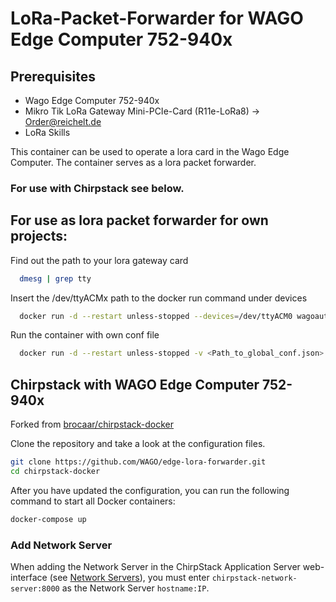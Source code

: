 # LoRa-Packet-Forwarder for WAGO Edge Computer 752-940x

## Prerequisites
- Wago Edge Computer 752-940x
- Mikro Tik LoRa Gateway Mini-PCIe-Card (R11e-LoRa8) -> [Order@reichelt.de](https://www.reichelt.de/mini-pcie-gateway-karte-lora-wan-mtk-r11e-lora8-p273003.html?CCOUNTRY=445&LANGUAGE=de&trstct=pos_0&nbc=1&&r=1 "reichelt elektronik")
- LoRa Skills

This container can be used to operate a lora card in the Wago Edge Computer. The container serves as a lora packet forwarder.

### For use with Chirpstack see below.

## For use as lora packet forwarder for own projects:

Find out the path to your lora gateway card 
```bash
  dmesg | grep tty
```

Insert the /dev/ttyACMx path to the docker run command under devices

```bash
  docker run -d --restart unless-stopped --devices=/dev/ttyACM0 wagoautomation/edge-lora-forwarder
```

Run the container with own conf file

```bash
  docker run -d --restart unless-stopped -v <Path_to_global_conf.json>:/global_conf.json --devices=/dev/ttyACM0 wagoautomation/edge-lora-forwarder
```

## Chirpstack with WAGO Edge Computer 752-940x

Forked from [brocaar/chirpstack-docker](https://github.com/brocaar/chirpstack-docker "brocaar/chirpstack-docker")

Clone the repository and take a look at the configuration files.

```bash
git clone https://github.com/WAGO/edge-lora-forwarder.git
cd chirpstack-docker
```

After you have updated the configuration, you can run the following command to start all Docker containers:

```bash
docker-compose up
```

### Add Network Server

When adding the Network Server in the ChirpStack Application Server web-interface
(see [Network Servers](https://www.chirpstack.io/application-server/use/network-servers/)),
you must enter `chirpstack-network-server:8000` as the Network Server `hostname:IP`.
